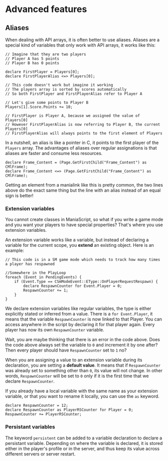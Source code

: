 # Advanced features

## Aliases

When dealing with API arrays, it is often better to use aliases. Aliases are a special kind of variables that only work with API arrays, it works like this:

```maniascript
// Imagine that they are two players
// Player A has 5 points
// Player B has 0 points

declare FirstPlayer = Players[0];
declare FirstPlayerAlias <=> Players[0];

// This code doesn't work but imagine it working
// The players array is sorted by scores automatically
// So both FirstPlayer and FirstPlayerAlias refer to Player A

// Let's give some points to Player B
Players[1].Score.Points += 10;

// FirstPlayer is Player A, because we assigned the value of Players[0]
// However FirstPlayerAlias is now referring to Player B, the current Players[0]
// FirstPlayerAlias will always points to the first element of Players
```

In a nutshell, an alias is like a pointer in C, it points to the first player of the `Players` array.
The advantages of aliases over regular assignations is that aliases are faster and consume less resources.

```maniascript
declare Frame_Content = (Page.GetFirstChild("Frame_Content") as CMlFrame);
declare Frame_Content <=> (Page.GetFirstChild("Frame_Content") as CMlFrame);
```

Getting an element from a manialink like this is pretty common, the two lines above do the exact same thing but the line with an alias instead of an equal sign is better!

### Extension variables

You cannot create classes in ManiaScript, so what if you write a game mode and you want your players to have special properties? That's where you use extension variables.

An extension variable works like a variable, but instead of declaring a variable for the current scope, you **extend** an existing object. Here is an example:

```maniascript
// This code is in a SM game mode which needs to track how many times a player has respawned

//Somewhere in the PlayLoop
foreach (Event in PendingEvents) {
    if (Event.Type == CSmModeEvent::EType::OnPlayerRequestRespawn) {
        declare RespawnCounter for Event.Player = 0;
        RespawnCounter += 1;
    }
}
```

We declare extension variables like regular variables, the type is either explicitly stated or inferred from a value. There is a `for Event.Player`, it means that the variable `RespawnCounter` is now linked to that Player. You can access anywhere in the script by declaring it for that player again. Every player has now its own `RespawnCounter` variable.

Wait, you are maybe thinking that there is an error in the code above. Does the code above always set the variable to `0` and increment it by one after? Then every player should have `RespawnCounter` set to `1` no?

When you are assigning a value to an extension variable during its declaration, you are setting a **default value**. It means that if `RespawnCounter` was already set to something other than `0`, its value will not change. In other words, `RespawnCounter` will be set to `0` only if it is the first time that we declare `RespawnCounter`.

If you already have a local variable with the same name as your extension variable, or that you want to rename it locally, you can use the `as` keyword.

```maniascript
declare RespawnCounter = 12;
declare RespawnCounter as PlayerRSCounter for Player = 0;
RespawnCounter += PlayerRSCounter;
```

### Persistant variables


The keyword `persistent` can be added to a variable declaration to declare a persistant variable. Depending on where the variable is declared, it is stored either in the player's profile or in the server, and thus keep its value across different servers or server restart.


